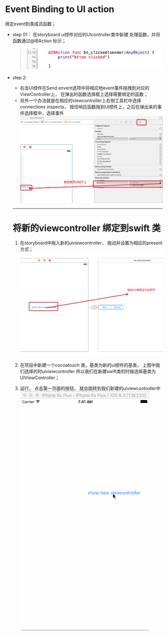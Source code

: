 # Event Binding to UI action

绑定event到类成员函数；

- step 01： 在storyboard ui控件对应的UIcontroller类中新建 处理函数，并将函数通过@IBAction 标示；
  
  > ![](QQ20160507-0.png)

- step 2:
  -  右击UI控件在Send envent选项中将相应地event事件拖拽到对应的ViewController上， 在弹出的函数选择框上选择需要绑定的函数； 
  - 另外一个办法就是在相应的viewcontroller上右侧工具栏中选择connections inspects， 按住响应函数拖到UI控件上，之后在弹出来的事件选择框中，选择事件
  ![](xxxxxxx.png)
  
  ---
  
  
  
  # 将新的viewcontroller 绑定到swift 类
  
  1. 在storyboard中拖入新的uiviewcontroller， 拖动并设置为相应的present 方式；
  ![](QQ20160507-1.png)
  
  2. 在项目中新建一个cocoatouch 类，基类为新的ui控件的基类， 上图中我们选择的时uiviewcontroller 所以我们在新建swift类的时候选择基类为UIViewController；

  3. 运行， 点击第一页面的按钮， 就会跳转到我们新建的uiviewcontroller中
    ![](current_status.gif)